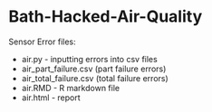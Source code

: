 # Bath-Hacked-Air-Quality

Sensor Error files:
* air.py - inputting errors into csv files
* air_part_failure.csv (part failure errors)
* air_total_failure.csv (total failure errors)
* air.RMD - R markdown file
* air.html - report
